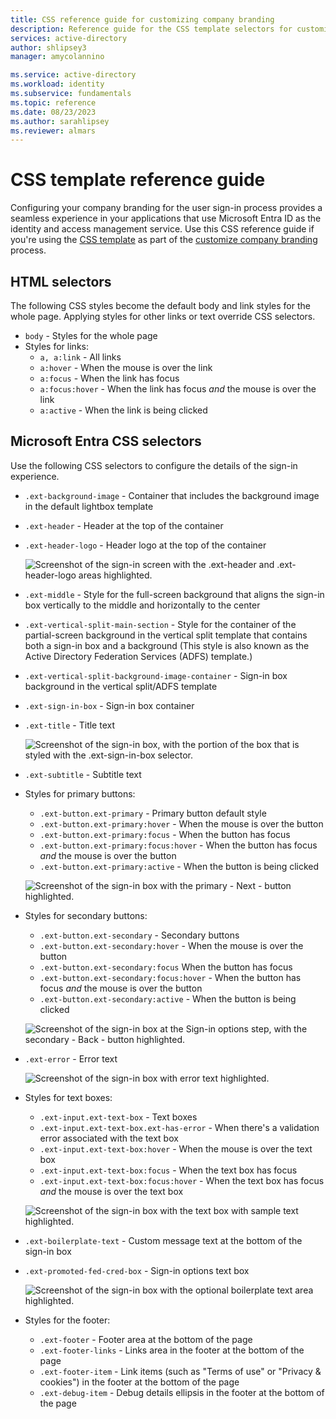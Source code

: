 ```yaml
---
title: CSS reference guide for customizing company branding
description: Reference guide for the CSS template selectors for customizing Microsoft Entra sign-in page company branding.
services: active-directory
author: shlipsey3
manager: amycolannino

ms.service: active-directory
ms.workload: identity
ms.subservice: fundamentals
ms.topic: reference
ms.date: 08/23/2023
ms.author: sarahlipsey
ms.reviewer: almars
---
```


# CSS template reference guide

Configuring your company branding for the user sign-in process provides a seamless experience in your applications that use Microsoft Entra ID as the identity and access management service. Use this CSS reference guide if you're using the [CSS template](https://download.microsoft.com/download/7/2/7/727f287a-125d-4368-a673-a785907ac5ab/custom-styles-template-013023.css) as part of the [customize company branding](reference-company-branding-css-template.md) process.


## HTML selectors

The following CSS styles become the default body and link styles for the whole page. Applying styles for other links or text override CSS selectors.

- `body` - Styles for the whole page
- Styles for links:
    - `a, a:link` - All links
    - `a:hover` - When the mouse is over the link
    - `a:focus` - When the link has focus
    - `a:focus:hover` - When the link has focus *and* the mouse is over the link
    - `a:active` - When the link is being clicked

<a name='azure-ad-css-selectors'></a>

## Microsoft Entra CSS selectors

Use the following CSS selectors to configure the details of the sign-in experience. 

- `.ext-background-image` - Container that includes the background image in the default lightbox template
- `.ext-header` - Header at the top of the container
- `.ext-header-logo` - Header logo at the top of the container

    ![Screenshot of the sign-in screen with the .ext-header and .ext-header-logo areas highlighted.](media/reference-company-branding-css-template/header-logo.png)

- `.ext-middle` - Style for the full-screen background that aligns the sign-in box vertically to the middle and horizontally to the center
- `.ext-vertical-split-main-section` - Style for the container of the partial-screen background in the vertical split template that contains both a sign-in box and a background (This style is also known as the Active Directory Federation Services (ADFS) template.)
- `.ext-vertical-split-background-image-container` - Sign-in box background in the vertical split/ADFS template
- `.ext-sign-in-box` - Sign-in box container
- `.ext-title` - Title text

    ![Screenshot of the sign-in box, with the portion of the box that is styled with the .ext-sign-in-box selector.](media/reference-company-branding-css-template/sign-in-box-title.png)


- `.ext-subtitle` - Subtitle text

- Styles for primary buttons:
    - `.ext-button.ext-primary` - Primary button default style
    - `.ext-button.ext-primary:hover` - When the mouse is over the button
    - `.ext-button.ext-primary:focus` - When the button has focus
    - `.ext-button.ext-primary:focus:hover` - When the button has focus *and* the mouse is over the button
    - `.ext-button.ext-primary:active` - When the button is being clicked

    ![Screenshot of the sign-in box with the primary - Next - button highlighted.](media/reference-company-branding-css-template/primary-button.png)

- Styles for secondary buttons:
    - `.ext-button.ext-secondary` - Secondary buttons
    - `.ext-button.ext-secondary:hover` - When the mouse is over the button
    - `.ext-button.ext-secondary:focus` When the button has focus
    - `.ext-button.ext-secondary:focus:hover` - When the button has focus *and* the mouse is over the button
    - `.ext-button.ext-secondary:active` - When the button is being clicked

    ![Screenshot of the sign-in box at the Sign-in options step, with the secondary - Back - button highlighted.](media/reference-company-branding-css-template/secondary-button.png)

- `.ext-error` - Error text

    ![Screenshot of the sign-in box with error text highlighted.](media/reference-company-branding-css-template/error-text.png)

- Styles for text boxes:
    - `.ext-input.ext-text-box` - Text boxes
    - `.ext-input.ext-text-box.ext-has-error` - When there's a validation error associated with the text box
    - `.ext-input.ext-text-box:hover` - When the mouse is over the text box
    - `.ext-input.ext-text-box:focus` - When the text box has focus
    - `.ext-input.ext-text-box:focus:hover` - When the text box has focus *and* the mouse is over the text box

    ![Screenshot of the sign-in box with the text box with sample text highlighted.](media/reference-company-branding-css-template/ext-text-box.png)

- `.ext-boilerplate-text` - Custom message text at the bottom of the sign-in box
- `.ext-promoted-fed-cred-box` - Sign-in options text box

    ![Screenshot of the sign-in box with the optional boilerplate text area highlighted.](media/reference-company-branding-css-template/boilerplate-fed-cred.png)

-  Styles for the footer:
    - `.ext-footer` - Footer area at the bottom of the page
    - `.ext-footer-links` - Links area in the footer at the bottom of the page
    - `.ext-footer-item` - Link items (such as "Terms of use" or "Privacy & cookies") in the footer at the bottom of the page
    - `.ext-debug-item` - Debug details ellipsis in the footer at the bottom of the page
